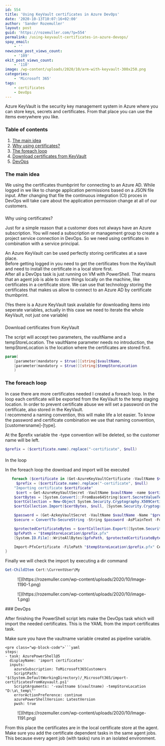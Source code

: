 ```yaml
---
id: 554
title: 'Using KeyVault certificates in Azure DevOps'
date: '2020-10-13T10:07:16+02:00'
author: 'Sander Rozemuller'
layout: post
guid: 'https://rozemuller.com/?p=554'
permalink: /using-keyvault-certificates-in-azure-devops/
spay_email:
    - ''
newszone_post_views_count:
    - '109'
ekit_post_views_count:
    - '110'
image: /wp-content/uploads/2020/10/arm-with-keyvault-300x250.png
categories:
    - 'Microsoft 365'
tags:
    - certificates
    - DevOps
---
```


Azure KeyVault is the security key management system in Azure where you can store keys, secrets and certificates. From that place you can use the items everywhere you like.

### Table of contents

1. [The main idea](#mainidea)
2. [Why using certificates?](#certificates)
3. [The foreach loop](#loop)
4. [Download certificates from KeyVault](#downloadcertificates)
5. [DevOps](#devops)

### The main idea

We using the certificates thumbprint for connecting to an Azure AD. While logged in we like to change application permissions based on a JSON file input. After changing that file the continuous integration (CI) proces in DevOps will take care about the application permission change at all of our customers.

###   
Why using certificates?

Just for a simple reason that a customer does not always have an Azure subscription. You will need a subscription or management group to create a project service connection in DevOps. So we need using certificates in combination with a service principal.

An Azure KeyVault can be used perfectly storing certificates at a save place.   
Before getting logged in you need to get the certificates from the KeyVault and need to install the certificate in a local store first.   
After all a DevOps task is just running on VM with PowerShell. That means that an agent job is able to store things locally on the machine, like certificates in a certificate store. We can use that technology storing the certificates that makes us allow to connect to an Azure AD by certificate thumbprint.

(Yes there is a Azure KeyVault task available for downloading items into seperate variables, actually in this case we need to iterate the whole KeyVault, not just one variable)

###   
Download certificates from KeyVault

The script will accept two parameters, the vaultName and a tempStoreLocation. The vaultName parameter needs no introduction, the tempStoreLocation is the location where the certificates are stored first.

```powershell
param(
    [parameter(mandatory = $true)][string]$vaultName,
    [parameter(mandatory = $true)][string]$tempStoreLocation
    )
```

### The foreach loop

In case there are more certificates needed I created a foreach loop. In the loop each certificate will be exported from the KeyVault to the temp staging location. In order to prevent certificate abuse we will set a password on the certificate, also stored in the KeyVault.   
I recommend a naming convention, this will make life a lot easier. To know the password and certificate combination we use that naming convention, \[customersname\]-\[type\].

At the $prefix variable the -type convention will be deleted, so the customer name will be left.

```powershell
$prefix = ($certificate.name).replace("-certificate", $null)
```

####   
In the loop

In the foreach loop the download and import will be executed

```powershell
   foreach ($certificate in (Get-AzureKeyVaultCertificate -VaultName $vaultName)) {
     $prefix = ($certificate.name).replace("-certificate", $null)
    "Importing certificate $certificate"
     $cert = Get-AzureKeyVaultSecret -VaultName $vaultName -name $certificate.name
    $certBytes = [System.Convert]::FromBase64String($cert.SecretValueText)
    $certCollection = New-Object System.Security.Cryptography.X509Certificates.X509Certificate2Collection
    $certCollection.Import($certBytes, $null, [System.Security.Cryptography.X509Certificates.X509KeyStorageFlags]::Exportable)

    $password = (Get-AzkeyVaultSecret -VaultName $vaultName -Name "$prefix-password").SecretValueText
    $secure = ConvertTo-SecureString -String $password -AsPlainText -Force

    $protectedCertificateBytes = $certCollection.Export([System.Security.Cryptography.X509Certificates.X509ContentType]::Pkcs12, $password)
    $pfxPath = "$tempStoreLocation\$prefix.pfx"
    [System.IO.File]::WriteAllBytes($pfxPath, $protectedCertificateBytes)

    Import-PfxCertificate -FilePath "$tempStoreLocation\$prefix.pfx" Cert:\CurrentUser\My -Password $secure
}
```

Finally we will check the import by executing a dir command

```powershell
Get-ChildItem Cert:\CurrentUser\My
```

<figure class="wp-block-image size-large">![](https://rozemuller.com/wp-content/uploads/2020/10/Image-1190-1.png)</figure><figure class="wp-block-image size-large is-resized">![](https://rozemuller.com/wp-content/uploads/2020/10/image-1.png)</figure>###   
DevOps

After finishing the PowerShell script lets make the DevOps task which will import the needed certificates. This is the YAML from the import certificates task.

Make sure you have the vaultname variable created as pipeline variable.

```
<pre class="wp-block-code">```yaml
steps:
- task: AzurePowerShell@5
  displayName: 'import certificates'
  inputs:
    azureSubscription: ToMicrosoft365Customers
    ScriptPath: '$(System.DefaultWorkingDirectory)/_Microsoft365/import-certificatesFromKeyvault.ps1'
    ScriptArguments: '-vaultname $(vaultname) -tempStoreLocation "D:\a\_temp\"'
    errorActionPreference: continue
    azurePowerShellVersion: LatestVersion
    pwsh: true
```

<figure class="wp-block-image size-large">![](https://rozemuller.com/wp-content/uploads/2020/10/Image-1191.png)</figure>From this place the certificates are in the local certificate store at the agent. Make sure you add the certificate dependent tasks in the same agent jobs. This because every agent job (with tasks) runs in an isolated environment.
